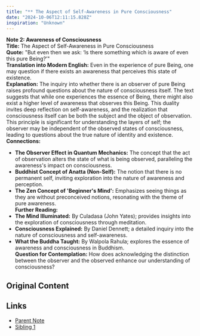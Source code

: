 ```yaml
---
title: "** The Aspect of Self-Awareness in Pure Consciousness"
date: "2024-10-06T12:11:15.828Z"
inspiration: "Unknown"
---
```


**Note 2: Awareness of Consciousness**  
**Title:** The Aspect of Self-Awareness in Pure Consciousness  
**Quote:** "But even then we ask: ‘Is there something which is aware of even this pure Being?’"  
**Translation into Modern English:** Even in the experience of pure Being, one may question if there exists an awareness that perceives this state of existence.  
**Explanation:** The inquiry into whether there is an observer of pure Being raises profound questions about the nature of consciousness itself. The text suggests that while one experiences the essence of Being, there might also exist a higher level of awareness that observes this Being. This duality invites deep reflection on self-awareness, and the realization that consciousness itself can be both the subject and the object of observation. This principle is significant for understanding the layers of self; the observer may be independent of the observed states of consciousness, leading to questions about the true nature of identity and existence.  
**Connections:**  
- **The Observer Effect in Quantum Mechanics:** The concept that the act of observation alters the state of what is being observed, paralleling the awareness's impact on consciousness.  
- **Buddhist Concept of Anatta (Non-Self):** The notion that there is no permanent self, inviting exploration into the nature of awareness and perception.  
- **The Zen Concept of 'Beginner's Mind':** Emphasizes seeing things as they are without preconceived notions, resonating with the theme of pure awareness.  
**Further Reading:**  
- **The Mind Illuminated:** By Culadasa (John Yates); provides insights into the exploration of consciousness through meditation.  
- **Consciousness Explained:** By Daniel Dennett; a detailed inquiry into the nature of consciousness and self-awareness.  
- **What the Buddha Taught:** By Walpola Rahula; explores the essence of awareness and consciousness in Buddhism.  
**Question for Contemplation:** How does acknowledging the distinction between the observer and the observed enhance our understanding of consciousness?

## Original Content



## Links

- [Parent Note](/parent-note.md)
- [Sibling 1](/zettel1.md)

